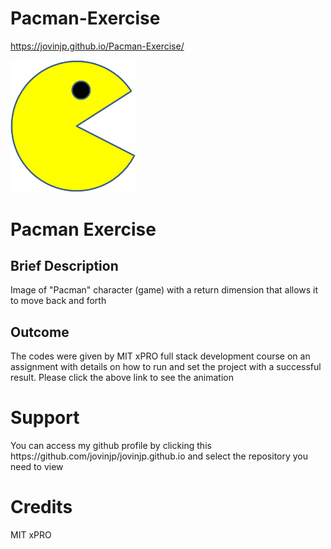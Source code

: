 # Pacman-Exercise
https://jovinjp.github.io/Pacman-Exercise/

<img src= "PacMan1.png" width = "200"/>

<h1>Pacman Exercise</h1>
<h2>Brief Description</h2>
<p>Image of "Pacman" character (game) with a return dimension that allows it to move back and forth</p>
<h2>Outcome</h2>
<p>The codes were given by MIT xPRO full stack development course on an assignment with details on how to run and set the project with a successful result. Please click the above link to see the animation</p>
<h1>Support</h1>
<p>You can access my github profile by clicking this https://github.com/jovinjp/jovinjp.github.io and select the repository you need to view</p>
<h1>Credits</h1>
<p>MIT xPRO</p>
